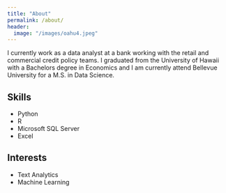 ```yaml
---
title: "About"
permalink: /about/
header:
  image: "/images/oahu4.jpeg"
---
```


I currently work as a data analyst at a bank working with the retail and commercial credit policy teams. I graduated from the 
University of Hawaii with a Bachelors degree in Economics and I am currently attend Bellevue University for a M.S. in Data Science. 

## Skills
- Python
- R
- Microsoft SQL Server
- Excel

## Interests
- Text Analytics 
- Machine Learning
